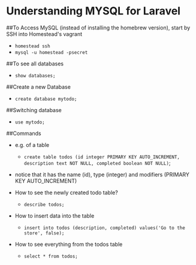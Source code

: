 # Understanding MYSQL for Laravel
##To Access MySQL (instead of installing the homebrew version), start by SSH into Homestead's vagrant
* `homestead ssh`
* `mysql -u homestead -psecret`

##To see all databases
* `show databases;`

##Create a new Database
* `create database mytodo;`

##Switching database
* `use mytodo;`

##Commands
* e.g. of a table
	* `create table todos (id integer PRIMARY KEY AUTO_INCREMENT, description text NOT NULL, completed boolean NOT NULL)`;
* notice that it has the name (id), type (integer) and modifiers (PRIMARY KEY AUTO_INCREMENT)

* How to see the newly created todo table?
	* `describe todos;`

* How to insert data into the table
	* `insert into todos (description, completed) values('Go to the store', false);`

* How to see everything from the todos table
	* `select * from todos;`